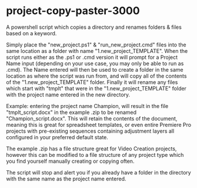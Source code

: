# project-copy-paster-3000

A powershell script which copies a directory and renames folders &amp; files based on a keyword.


Simply place the "new_project.ps1" & "run_new_project.cmd" files into the same location as a folder with name "1.new_project_TEMPLATE".
When the script runs either as the .ps1 or .cmd version it will prompt for a Project Name input (depending on your use case, you may only be able to run as .cmd).
The Name entered will then be used to create a folder in the same location as where the script was run from, and will copy all of the contents of the "1.new_project_TEMPLATE" folder.
Finally it will rename any files which start with "tmplt" that were in the "1.new_project_TEMPLATE" folder with the project name entered in the new directory.

Example: entering the project name Champion, will result in the file "tmplt_script.docx" in the example .zip to be renamed "Champion_script.docx". This will retain the contents of the document, meaning this is great for spreadsheet templates, or even entire Premiere Pro projects with pre-existing sequences containing adjustment layers all configured in your preferred default state.

The example .zip has a file structure great for Video Creation projects, however this can be modified to a file structure of any project type which you find yourself manually creating or copying often.

The script will stop and alert you if you already have a folder in the directory with the same name as the project name entered.
